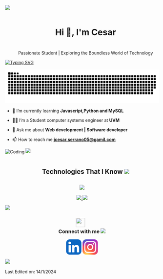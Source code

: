 <!--horizontal divider(gradiant)-->
<img src="https://user-images.githubusercontent.com/73097560/115834477-dbab4500-a447-11eb-908a-139a6edaec5c.gif">

<!--h1 without bottom border-->
<div id="user-content-toc">
  <ul align="center">
    <summary><h1 style="display: inline-block">Hi 👋, I'm Cesar </h1><h3 align="center"></h3></summary>
    Passionate Student | Exploring the Boundless World of Technology
  </ul>
</div>

<a href="https://git.io/typing-svg"><img src="https://readme-typing-svg.demolab.com?font=Fira+Code&duration=950&pause=1000&random=false&width=435&lines=Desarrollador+Web;Web+Developer;Systems+Engineer;Ingeniero+En+Sistemas;Software+Developer;Desarrollador+de+Software" alt="Typing SVG" /></a>


<!--- snake -->
<div align="center">
  <img  src="https://github.com/1999AZZAR/1999AZZAR/blob/main/resources/img/grid-snake.svg"
       alt="snake" /></a>
</div>


<tr border="none">
<td width="50%" align="left">
  
- 🌱 I’m currently learning **Javascript,Python and MySQL**

- 🧑‍🎓 I’m a Student computer systems engineer at **UVM**

- 💬 Ask me about **Web development | Software developer**

- 📫 How to reach me **jcesar.serrano05@gamil.com**

</td>

  <img align="center" alt="Coding" width="450" src="https://repository-images.githubusercontent.com/588181932/e36ec678-7984-4cdd-8e4c-a3932772ff8e">

   </td>
</tr>
</table>

<img src="https://user-images.githubusercontent.com/73097560/115834477-dbab4500-a447-11eb-908a-139a6edaec5c.gif">

<!--h1 without bottom border-->
<div id="user-content-toc">
  <ul align="center">  
  <summary><h2 style="display: inline-block">Technologies That I Know <img src = "https://media2.giphy.com/media/QssGEmpkyEOhBCb7e1/giphy.gif?cid=ecf05e47a0n3gi1bfqntqmob8g9aid1oyj2wr3ds3mg700bl&rid=giphy.gif" width = 32px></h2></summary>
  </ul>
</div>
<!--tech stack icons-->
<p align="center">
  <a href="https://skillicons.dev">
    <img src="https://skillicons.dev/icons?i=git,css,discord,github,html,js,linux,mysql,nodejs,postman,py,vscode&perline=14" />
  </a>
<!--GIT ANALYTICS-->
<p align="center">
<a href="https://github.com/AVS1508">
  <img height="155em" src="https://github-readme-stats-eight-theta.vercel.app/api?username=drrk2&show_icons=true&theme=algolia&include_all_commits=true&count_private=true"/>
  <img height="155em" src="https://github-readme-stats-eight-theta.vercel.app/api/top-langs/?username=drrk2&layout=compact&langs_count=8&theme=algolia"/>
</a>
</p>
<img src="https://user-images.githubusercontent.com/73097560/115834477-dbab4500-a447-11eb-908a-139a6edaec5c.gif">
<!-- Inicio el Connect with me -->
<h3 align="center" > <a href="https://api.whatsapp.com/send?phone=+523322446053&text=%C2%A1Hola!%20Acabo%20de%20ver%20tu%20perfil%20en%20GitHub%20quisiera%20mas%20informaci%C3%B3n.%20%F0%9F%98%83"><img src="https://media.giphy.com/media/iY8CRBdQXODJSCERIr/giphy.gif" width="30" height="30" style="margin-right: 10px;"></a><br>Connect with me <img src='https://raw.githubusercontent.com/ShahriarShafin/ShahriarShafin/main/Assets/handshake.gif' width="100px"> </br> </h3>
<!-- Inicio de los links -->
<p align="center">
<a href="https://linkedin.com/in/julio-cesar-salazar-serrano" target="blank"><img align="center" src="https://github.com/tandpfun/skill-icons/blob/main/icons/LinkedIn.svg" alt="Cesarserrano" height="50" width="50" /></a>
<a href="https://instagram.com/loboccesar" target="blank"><img align="center" src="https://github.com/tandpfun/skill-icons/blob/main/icons/Instagram.svg" alt="Cesarserrano" height="50" width="50" /></a>
</p>
<!-- Fin el Connect with me -->
<img src="https://user-images.githubusercontent.com/73097560/115834477-dbab4500-a447-11eb-908a-139a6edaec5c.gif">

Last Edited on: 14/1/2024
